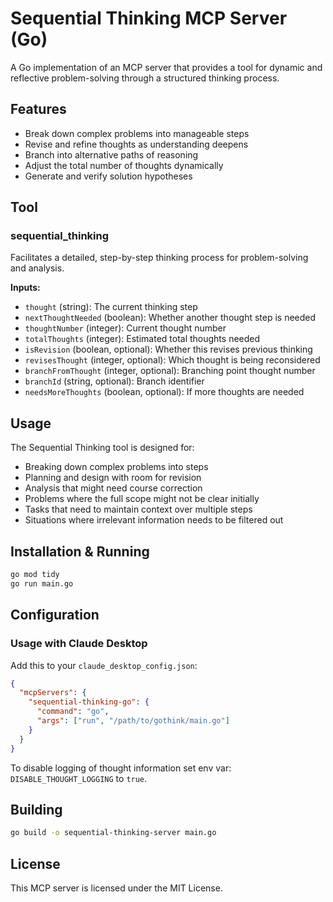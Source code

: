 # Sequential Thinking MCP Server (Go)

A Go implementation of an MCP server that provides a tool for dynamic and reflective problem-solving through a structured thinking process.

## Features

- Break down complex problems into manageable steps
- Revise and refine thoughts as understanding deepens
- Branch into alternative paths of reasoning
- Adjust the total number of thoughts dynamically
- Generate and verify solution hypotheses

## Tool

### sequential_thinking

Facilitates a detailed, step-by-step thinking process for problem-solving and analysis.

**Inputs:**
- `thought` (string): The current thinking step
- `nextThoughtNeeded` (boolean): Whether another thought step is needed
- `thoughtNumber` (integer): Current thought number
- `totalThoughts` (integer): Estimated total thoughts needed
- `isRevision` (boolean, optional): Whether this revises previous thinking
- `revisesThought` (integer, optional): Which thought is being reconsidered
- `branchFromThought` (integer, optional): Branching point thought number
- `branchId` (string, optional): Branch identifier
- `needsMoreThoughts` (boolean, optional): If more thoughts are needed

## Usage

The Sequential Thinking tool is designed for:
- Breaking down complex problems into steps
- Planning and design with room for revision
- Analysis that might need course correction
- Problems where the full scope might not be clear initially
- Tasks that need to maintain context over multiple steps
- Situations where irrelevant information needs to be filtered out

## Installation & Running

```bash
go mod tidy
go run main.go
```

## Configuration

### Usage with Claude Desktop

Add this to your `claude_desktop_config.json`:

```json
{
  "mcpServers": {
    "sequential-thinking-go": {
      "command": "go",
      "args": ["run", "/path/to/gothink/main.go"]
    }
  }
}
```

To disable logging of thought information set env var: `DISABLE_THOUGHT_LOGGING` to `true`.

## Building

```bash
go build -o sequential-thinking-server main.go
```

## License

This MCP server is licensed under the MIT License.